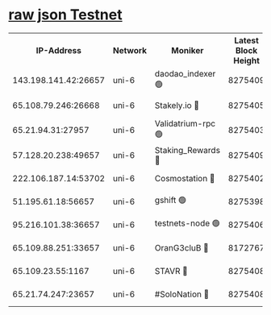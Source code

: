 [raw json Testnet](https://rpc-check.junot.stavr.tech/junot/rpc-junot-result.json)
=


<table><tr><th>IP-Address</th><th>Network</th><th>Moniker</th><th>Latest Block Height</th><th>Earliest Block Height</th><th>Catching Up</th><th>Tx Index</th><th>Voting Power</th><th>Scan Time</th></tr><tr><td>143.198.141.42:26657</td><td>uni-6</td><td>daodao_indexer 🟢</td><td>8275409</td><td>1</td><td>False</td><td>off</td><td>0</td><td>2024-02-24T06:10:35.763838886UTC</td></tr><tr><td>65.108.79.246:26668</td><td>uni-6</td><td>Stakely.io 🔴</td><td>8275405</td><td>1570872</td><td>False</td><td>on</td><td>11</td><td>2024-02-24T06:10:25.559966160UTC</td></tr><tr><td>65.21.94.31:27957</td><td>uni-6</td><td>Validatrium-rpc 🟢</td><td>8275403</td><td>2943363</td><td>False</td><td>on</td><td>0</td><td>2024-02-24T06:10:21.082722197UTC</td></tr><tr><td>57.128.20.238:49657</td><td>uni-6</td><td>Staking_Rewards 🔴</td><td>8275409</td><td>6514618</td><td>False</td><td>on</td><td>1008</td><td>2024-02-24T06:10:36.186790285UTC</td></tr><tr><td>222.106.187.14:53702</td><td>uni-6</td><td>Cosmostation 🔴</td><td>8275402</td><td>7473037</td><td>False</td><td>on</td><td>109003</td><td>2024-02-24T06:10:18.718967084UTC</td></tr><tr><td>51.195.61.18:56657</td><td>uni-6</td><td>gshift 🟢</td><td>8275398</td><td>7691417</td><td>False</td><td>on</td><td>0</td><td>2024-02-24T06:10:06.974643600UTC</td></tr><tr><td>95.216.101.38:36657</td><td>uni-6</td><td>testnets-node 🟢</td><td>8275406</td><td>8116304</td><td>False</td><td>on</td><td>0</td><td>2024-02-24T06:10:27.995289100UTC</td></tr><tr><td>65.109.88.251:33657</td><td>uni-6</td><td>OranG3cluB 🔴</td><td>8172767</td><td>8146563</td><td>False</td><td>on</td><td>11</td><td>2024-02-24T06:10:40.566867931UTC</td></tr><tr><td>65.109.23.55:1167</td><td>uni-6</td><td>STAVR 🔴</td><td>8275408</td><td>8207211</td><td>False</td><td>off</td><td>6054</td><td>2024-02-24T06:10:32.481334751UTC</td></tr><tr><td>65.21.74.247:23657</td><td>uni-6</td><td>#SoloNation 🔴</td><td>8275408</td><td>8237483</td><td>False</td><td>on</td><td>112</td><td>2024-02-24T06:10:34.846757618UTC</td></tr></table>